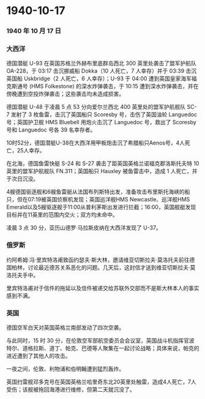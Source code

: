 # 1940-10-17

### 1940 年 10 月 17 日

### 大西洋

德国潜艇 U-93 在英国苏格兰外赫布里底群岛西北 300 英里处袭击了盟军护航队
OA-228，于 03:17 击沉挪威船 Dokka（10 人死亡，7 人幸存）并于 03:39
击沉英国船 Uskbridge（2 人死亡，6 人幸存）；U-93 于 04:00
遭到英国皇家海军福克斯通号 (HMS Folkestone) 的深水炸弹袭击，于 10:15
遭到深水炸弹袭击，并在傍晚遭到空投炸弹袭击；这些袭击均未造成损害。

德国潜艇 U-48 于凌晨 5 点 53 分向爱尔兰西北 400 英里处的盟军护航舰队
SC-7 发射了 3 枚鱼雷，击沉了英国船只 Scoresby 号，击伤了英国油轮
Languedoc 号；英国护卫舰 HMS Bluebell 用炮火击沉了 Languedoc 号，救出了
Scoresby 号和 Languedoc 号各 39 名幸存者。

10时52分，德国潜艇U-38在大西洋用甲板炮击沉了希腊船只Aenos号，4人死亡，25人幸存。

在北海，德国鱼雷快艇 S-24 和 S-27 袭击了距英国英格兰诺福克郡洛斯托夫特
10 英里的盟军护航舰队 FN.311；英国船只 Hauxley 被鱼雷击中，造成 1
人死亡，并于次日沉没。

4艘德国驱逐舰和6艘鱼雷艇从法国布列斯特出发，准备攻击布里斯托海峡的船只，但在07:19被英国侦察机发现；英国巡洋舰HMS
Newcastle、巡洋舰HMS
Emerald以及5艘驱逐舰于11:00从普利茅斯出发进行拦截；16:00，英国舰艇发现目标并在11英里的范围内交火；双方均未命中。

凌晨 3 点 30 分，亚历山德罗·马拉斯皮纳在大西洋发现了 U-37。

### 俄罗斯

约阿希姆·冯·里宾特洛甫致函约瑟夫·斯大林，邀请维亚切斯拉夫·莫洛托夫前往德国柏林，讨论最近德苏关系恶化的问题。几天后，这封信才送到维亚切斯拉夫·莫洛托夫手中。

里宾特洛甫对于信件的拖延以及信件被递交给苏联外交部而不是斯大林本人的事实感到不满。

### 英国

德国空军白天对英国英格兰南部发动了四次空袭。

与此同时，15 时 30
分，在伦敦空军部航空委员会会议室，英国战斗机指挥官波特尔、道格拉斯、道丁、帕克、巴德等人聚集在一起讨论战略；具体来说，帕克的进近遭到了其他人的攻击。

一夜之间，伦敦、利物浦和伯明翰遭到猛烈轰炸。

英国扫雷舰邓多克号在英国英格兰哈里奇东北20英里处触雷，造成4人死亡，7人受伤；该舰被拖回海港进行维修，但第二天就沉没了。